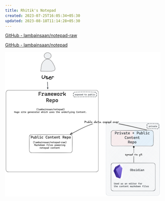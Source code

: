 ```yaml
---
title: Rhitik's Notepad
created: 2023-07-25T16:05:34+05:30
updated: 2023-08-18T11:14:28+05:30
---
```


[GitHub - lambainsaan/notepad-raw](https://github.com/lambainsaan/notepad-raw)


[GitHub - lambainsaan/notepad](https://github.com/lambainsaan/notepad)

![image](images/obsidian_vault_working.png)
